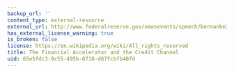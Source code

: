```yaml
---
backup_url: ''
content_type: external-resource
external_url: http://www.federalreserve.gov/newsevents/speech/bernanke20070615a.htm
has_external_license_warning: true
is_broken: false
license: https://en.wikipedia.org/wiki/All_rights_reserved
title: The Financial Accelerator and the Credit Channel
uid: 65e5fdc3-9c55-495b-8718-d87fcbfb407d
---
```

